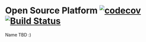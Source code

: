 # Open Source Platform [![codecov](https://codecov.io/gh/Cylix/open-source-platform/branch/master/graph/badge.svg?token=L7gkhXvgii)](https://codecov.io/gh/Cylix/open-source-platform) [![Build Status](https://travis-ci.com/Cylix/open-source-platform.svg?token=RmZ9r62kahaUD2dM8ikz&branch=master)](https://travis-ci.com/Cylix/open-source-platform)

Name TBD :)
